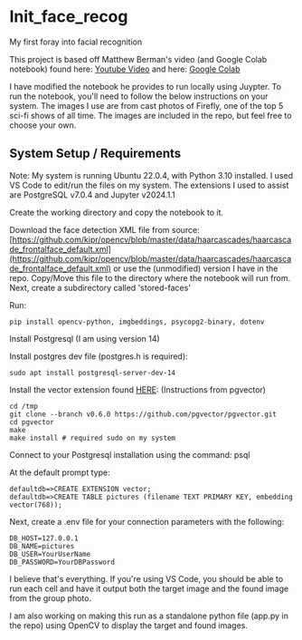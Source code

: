 # Init_face_recog
My first foray into facial recognition

This project is based off Matthew Berman's video (and Google Colab notebook) found here: [Youtube Video](https://www.youtube.com/watch?v=Y0dLgtF4IHM) and here: [Google Colab](https://colab.research.google.com/drive/19ulJqMQqk4PfcTx1v3C3cxjvzokrKgZS?usp=sharing)

I have modified the notebook he provides to run locally using Juypter. To run the notebook, you'll need to follow the below instructions on your system. The images I use are from cast photos of Firefly, one of the top 5 sci-fi shows of all time. 
The images are included in the repo, but feel free to choose your own.

## System Setup / Requirements

Note: My system is running Ubuntu 22.0.4, with Python 3.10 installed. I used VS Code to edit/run the files on my system. The extensions I used to assist are PostgreSQL v7.0.4 and Jupyter v2024.1.1

Create the working directory and copy the notebook to it. 

Download the face detection XML file from source: [https://github.com/kipr/opencv/blob/master/data/haarcascades/haarcascade_frontalface_default.xml](https://github.com/kipr/opencv/blob/master/data/haarcascades/haarcascade_frontalface_default.xml) or use the (unmodified) version I have in the repo. Copy/Move this file to the directory where the notebook will run from. Next, create a subdirectory called 'stored-faces' 

Run: 
```
pip install opencv-python, imgbeddings, psycopg2-binary, dotenv 
```

Install Postgresql (I am using version 14)

Install postgres dev file (postgres.h is required): 
```
sudo apt install postgresql-server-dev-14
```

Install the vector extension found [HERE](https://github.com/pgvector/pgvector): (Instructions from pgvector)
  ```
  cd /tmp
  git clone --branch v0.6.0 https://github.com/pgvector/pgvector.git
  cd pgvector
  make
  make install # required sudo on my system
  ```

Connect to your Postgresql installation using the command: psql

At the default prompt type:
```
defaultdb=>CREATE EXTENSION vector;
defaultdb=>CREATE TABLE pictures (filename TEXT PRIMARY KEY, embedding vector(768));
```

Next, create a .env file for your connection parameters with the following:
```
DB_HOST=127.0.0.1
DB_NAME=pictures
DB_USER=YourUserName
DB_PASSWORD=YourDBPassword
```

I believe that's everything. If you're using VS Code, you should be able to run each cell and have it output both the target image and the found image from the group photo.

I am also working on making this run as a standalone python file (app.py in the repo) using OpenCV to display the target and found images. 
